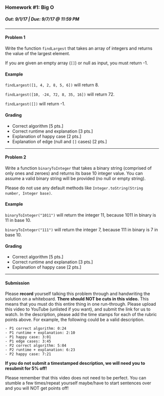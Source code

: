 ### Homework #1: Big O
##### Out: 9/1/17 | Due: 9/7/17 @ 11:59 PM 
___
#### Problem 1
Write the function `findLargest` that takes an array of integers and returns the value of the largest element.

If you are given an empty array (`[]`) or null as input, you must return -1.

#### Example
`findLargest([1, 4, 2, 8, 5, 6])` will return 8.

`findLargest([10, -24, 72, 8, 35, 16])` will return 72.

`findLargest([])` will return -1.

#### Grading

- Correct algorithm [5 pts.]
- Correct runtime and explanation [3 pts.]
- Explanation of happy case [2 pts.]
- Explanation of edge (null and `[]` cases) [2 pts.]
___
#### Problem 2
Write a function `binaryToInteger` that takes a binary string (comprised of only ones and zeroes) and returns its base 10 integer value. You can assume a valid binary string will be provided (no null or empty string).

Please do not use any default methods like `Integer.toString(String number, Integer base)`. 

#### Example
`binaryToInteger("1011")` will return the integer 11, because 1011 in binary is 11 in base 10.

`binaryToInteger("111")` will return the integer 7, because 111 in binary is 7 in base 10.

#### Grading

- Correct algorithm [5 pts.]
- Correct runtime and explanation [3 pts.]
- Explanation of happy case [2 pts.]

___
#### Submission

Please **record** yourself talking this problem through and handwriting the solution on a whiteboard. **There should NOT be cuts in this video.** This means that you must do this entire thing in one run-through. Please upload this video to YouTube (unlisted if you want), and submit the link for us to watch. In the description, please add the time stamps for each of the rubric points above. For example, the following could be a valid description.

```text
- P1 correct algorithm: 0:24
- P1 runtime + explanation: 2:10
- P1 happy case: 3:01
- P1 edge cases: 3:45
- P2 correct algorithm: 5:04
- P2 runtime + explanation: 6:23
- P2 happy case: 7:21
```

**If you do not submit a timestamped description, we will need you to resubmit for 5% off!**

Please remember that this video does not need to be perfect. You can stumble a few times/repeat yourself maybe/have to start sentences over and you will NOT get points off!
